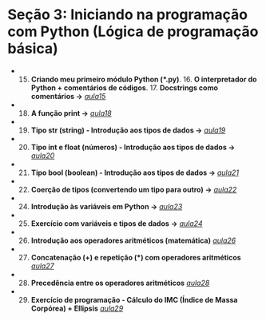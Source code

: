 # Seção 3: Iniciando na programação com Python (Lógica de programação básica)

- 15. **Criando meu primeiro módulo Python (*.py)**. 16. **O interpretador do Python + comentários de códigos**. 17. **Docstrings como comentários ->**  *[aula15](aula15.py)*
- 18. **A função print ->** *[aula18](aula18.py)*
- 19. **Tipo str (string) - Introdução aos tipos de dados ->** *[aula19](aula19.py)*
- 20. **Tipo int e float (números) - Introdução aos tipos de dados ->** *[aula20](aula20.py)*
- 21. **Tipo bool (boolean) - Introdução aos tipos de dados ->** *[aula21](aula20.py)*
- 22. **Coerção de tipos (convertendo um tipo para outro) ->**  *[aula22](aula22.py)*
- 24. **Introdução às variáveis em Python ->** *[aula23](aula23.py)*
- 25. **Exercício com variáveis e tipos de dados ->** *[aula24](aula24.py)*
- 26. **Introdução aos operadores aritméticos (matemática)** *[aula26](aula26.py)*
- 27. **Concatenação (+) e repetição (\*) com operadores aritméticos** *[aula27](aula27.py)*
- 28. **Precedência entre os operadores aritméticos** *[aula28](aula28.py)*
- 29. **Exercício de programação - Cálculo do IMC (Índice de Massa Corpórea) + Ellipsis** *[aula29](aula29.py)*
